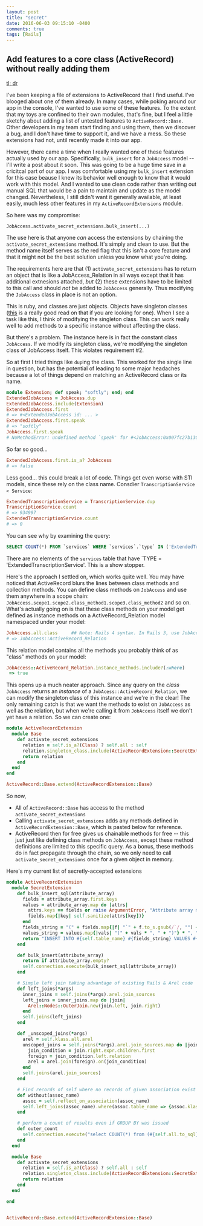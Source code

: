 ```yaml
---
layout: post
title: "secret"
date: 2016-06-03 09:15:10 -0400
comments: true
tags: [Rails]
---
```


## Add features to a core class (ActiveRecord) without really adding them
<a href="#tl-dr-secret">tl; dr</a>

I've been keeping a file of extensions to ActiveRecord that I find useful. I've blooged about one of them already. In many cases, while poking around our app in the console, I've wanted to use some of these features. To the extent that my toys are confined to their own modules, that's fine, but I feel a little sketchy about adding a list of untested features to `ActiveRecord::Base`. Other developers in my team start finding and using them, then we discover a bug, and I don't have time to support it, and we have a mess. So these extensions had not, until recently made it into our app.

However, there came a time when I really wanted one of these features actually used by our app. Specifically, `bulk_insert` for a `JobAccess` model -- I'll write a post about it soon. This was going to be a huge time save in a cricitcal part of our app. I was comfortable using my `bulk_insert` extension for this case beause I knew its behavior well enough to know that it would work with this model. And I wanted to use clean code rather than writing out manual SQL that would be a pain to maintain and update as the model changed. Nevertheless, I still didn't want it generally available, at least easily, much less other features in my `ActiveRecordExtensions` module.

So here was my compromise:

`JobAccess.activate_secret_extensions.bulk_insert(...)`

The use here is that anyone *can* access the extensions by chaining the `activate_secret_extensions` method. It's simply and clean to use. But the method name itself serves as the red flag that this isn't a core feature and that it might not be the best solution unless you know what you're doing.

The requirements here are that (1) `activate_secret_extensions` has to return an object that is like a JobAccess_Relation in all ways except that it has additional extnesions attached, *but* (2) these extensions have to be limited to this call and should *not* be added to `JobAccess` generally. Thus modifying the `JobAccess` class in place is not an option.

This is ruby, and classes are just objects. Objects have singleton classes ([this](http://www.devalot.com/articles/2008/09/ruby-singleton) is a really good read on that if you are looking for one). When I see a task like this, I think of modifying the singleton class. This can work really well to add methods to a specific instance without affecting the class.

But there's a problem. The instance here is in fact the constant class `JobAccess`. If we modify its singleton class, we're modifying the singleton class of JobAccess itself. This violates requirement #2.

So at first I tried things like `dup`ing the class. This worked for the single line in question, but has the potential of leading to some major headaches because a lot of things depend on matching an ActiveRecord class or its name.

```ruby
module Extension; def speak; "softly"; end; end
ExtendedJobAccess = JobAccess.dup
ExtendedJobAccess.include(Extension)
ExtendedJobAccess.first
# => #<ExtendedJobAccess id: ... >
ExtendedJobAccess.first.speak
# => "softly"
JobAccess.first.speak
# NoMethodError: undefined method `speak' for #<JobAccess:0x007fc27b130390>
```

So far so good...

```ruby
ExtendedJobAccess.first.is_a? JobAccess
# => false
```

Less good... this could break a lot of code. Things get even worse with STI models, since these rely on the class name. Consdier `TranscriptionService < Service`:

```ruby
ExtendedTranscriptionService = TranscriptionService.dup
TranscriptionService.count
# => 934997
ExtendedTranscriptionService.count
# => 0
```

You can see why by examining the query:

```sql
SELECT COUNT(*) FROM `services` WHERE `services`.`type` IN ('ExtendedTranscriptionService') AND (services.deleted = 0)
```

There are no elements of the `services` table that have `TYPE = 'ExtendedTranscriptionService'. This is a show stopper.

Here's the approach I settled on, which works quite well. You may have noticed that ActiveRecord blurs the lines between class methods and collection methods. You can define class methods on `JobAccess` and use them anywhere in a scope chain: `JobAccess.scope1.scope2.class_method1.scope3.class_method2` and so on. What's actually going on is that these class methods on your model get defined as instance methods on a ActiveRecord_Relation model namespaced under your model:

```ruby
JobAccess.all.class     ## Note: Rails 4 syntax. In Rails 3, use JobAccess.scoped
# => JobAccess::ActiveRecord_Relation
```

This relation model contains all the methods you probably think of as "class" methods on your model:

```ruby
JobAccess::ActiveRecord_Relation.instance_methods.include?(:where)
 => true
```

This opens up a much neater approach. Since any query on the *class* `JobAccess` returns an *instance* of a `JobAcess::ActiveRecord_Relation`, we can modify the singleton class of this instance and we're in the clear! The only remaining catch is that we want the methods to exist on `JobAccess` as well as the relation, but when we're calling it from `JobAccess` itself we don't yet have a relation. So we can create one:

<a name="tl-dr-secret"></a>

```ruby
module ActiveRecordExtension
  module Base
    def activate_secret_extensions
      relation = self.is_a?(Class) ? self.all : self
      relation.singleton_class.include(ActiveRecordExtension::SecretExtension)
      return relation
    end
  end
end

ActiveRecord::Base.extend(ActiveRecordExtension::Base)
```

So now,

 * All of `ActiveRecord::Base` has access to the method `activate_secret_extensions`
 * Calling `activate_secret_extensions` adds any methods defined in `ActiveRecordExtension::Base`, which is pasted below for reference.
 * ActiveRecord then for free gives us chainable methods for free -- this just just like defining class methods on `JobAccess`, except these method definitions are limited to this specific query. As a bonus, these methods do in fact propagate through the chain, so we only need to call `activate_secret_extensions` once for a given object in memory.

 Here's my current list of secretly-accepted extensions

```ruby
module ActiveRecordExtension
  module SecretExtension
    def bulk_insert_sql(attribute_array)
      fields = attribute_array.first.keys
      values = attribute_array.map do |attrs|
        attrs.keys == fields or raise ArgumentError, "Attribute array must all have the same keys. Expected #{fields * ', '}, got #{attrs.keys * ', '}"
        fields.map{|key| self.sanitize(attrs[key])}
      end
      fields_string = "(" + fields.map{|f| "`" + f.to_s.gsub(/`/, "") + "`"} * ", " + ")"
      values_string = values.map{|vals| "(" + vals * ", " + ")"} * ", "
      return "INSERT INTO #{self.table_name} #{fields_string} VALUES #{values_string}"
    end

    def bulk_insert(attribute_array)
      return if attribute_array.empty?
      self.connection.execute(bulk_insert_sql(attribute_array))
    end

    # Simple left join taking advantage of existing Rails & Arel code
    def left_joins(*args)
      inner_joins = self.joins(*args).arel.join_sources
      left_joins = inner_joins.map do |join|
        Arel::Nodes::OuterJoin.new(join.left, join.right)
      end
      self.joins(left_joins)
    end

    def _unscoped_joins(*args)
      arel = self.klass.all.arel
      unscoped_joins = self.joins(*args).arel.join_sources.map do |join|
        join_condition = join.right.expr.children.first
        foreign = join_condition.left.relation
        arel = arel.join(foreign).on(join_condition)
      end
      self.joins(arel.join_sources)
    end

    # Find records of self where no records of given association exist
    def without(assoc_name)
      assoc = self.reflect_on_association(assoc_name)
      self.left_joins(assoc_name).where(assoc.table_name => {assoc.klass.primary_key => nil})
    end

    # perform a count of results even if GROUP BY was issued
    def outer_count
      self.connection.execute("select COUNT(*) from (#{self.all.to_sql}) results").first.first
    end
  end

  module Base
    def activate_secret_extensions
      relation = self.is_a?(Class) ? self.all : self
      relation.singleton_class.include(ActiveRecordExtension::SecretExtension)
      return relation
    end
  end

end


ActiveRecord::Base.extend(ActiveRecordExtension::Base)

```
